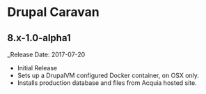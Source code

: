 # Drupal Caravan

8.x-1.0-alpha1
--------------------------------------------------------------------------------  
_Release Date: 2017-07-20

- Initial Release
- Sets up a DrupalVM configured Docker container, on OSX only.
- Installs production database and files from Acquia hosted site.
